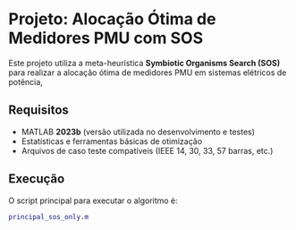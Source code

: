 # Projeto: Alocação Ótima de Medidores PMU com SOS

Este projeto utiliza a meta-heurística **Symbiotic Organisms Search (SOS)** para realizar a alocação ótima de medidores PMU em sistemas elétricos de potência,

## Requisitos

- MATLAB **2023b** (versão utilizada no desenvolvimento e testes)
- Estatísticas e ferramentas básicas de otimização
- Arquivos de caso teste compatíveis (IEEE 14, 30, 33, 57 barras, etc.)

## Execução

O script principal para executar o algoritmo é:

```matlab
principal_sos_only.m
